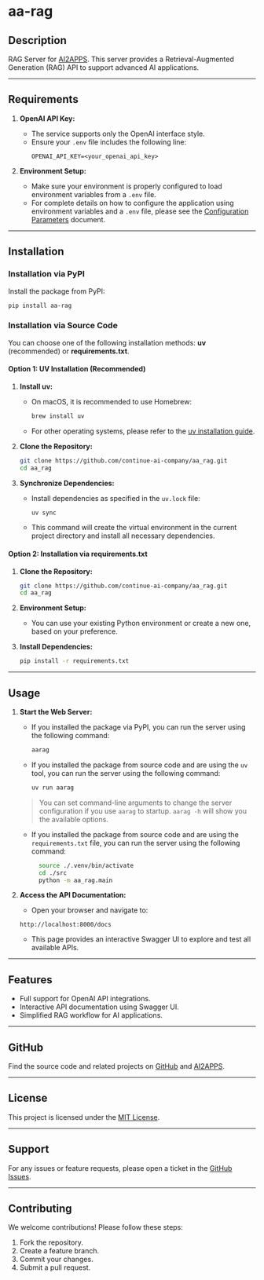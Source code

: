 # aa-rag

## Description

RAG Server for [AI2APPS](https://github.com/Avdpro/ai2apps). This server provides a Retrieval-Augmented Generation (RAG)
API to support advanced AI applications.

---

## Requirements

1. **OpenAI API Key:**
    - The service supports only the OpenAI interface style.
   - Ensure your `.env` file includes the following line:
     ```
     OPENAI_API_KEY=<your_openai_api_key>
     ```

2. **Environment Setup:**
   - Make sure your environment is properly configured to load environment variables from a `.env` file.
   - For complete details on how to configure the application using environment variables and a `.env` file, please see
     the [Configuration Parameters](CONFIGURATION.md) document.

---

## Installation

### Installation via PyPI

Install the package from PyPI:

```bash
pip install aa-rag
```

### Installation via Source Code

You can choose one of the following installation methods: **uv** (recommended) or **requirements.txt**.

#### Option 1: UV Installation (Recommended)

1. **Install uv:**
    - On macOS, it is recommended to use Homebrew:
      ```bash
      brew install uv
      ```
    - For other operating systems, please refer to
      the [uv installation guide](https://docs.astral.sh/uv/getting-started/installation/#pypi).

2. **Clone the Repository:**
   ```bash
   git clone https://github.com/continue-ai-company/aa_rag.git
   cd aa_rag
   ```

3. **Synchronize Dependencies:**
    - Install dependencies as specified in the `uv.lock` file:
      ```bash
      uv sync
      ```
    - This command will create the virtual environment in the current project directory and install all necessary
      dependencies.

#### Option 2: Installation via requirements.txt

1. **Clone the Repository:**
   ```bash
   git clone https://github.com/continue-ai-company/aa_rag.git
   cd aa_rag
   ```

2. **Environment Setup:**
    - You can use your existing Python environment or create a new one, based on your preference.

3. **Install Dependencies:**
   ```bash
   pip install -r requirements.txt
   ```

---

## Usage

1. **Start the Web Server:**
    - If you installed the package via PyPI, you can run the server using the following command:
      ```bash
      aarag
      ``` 
    - If you installed the package from source code and are using the `uv` tool, you can run the server using the following command:
      ```bash
      uv run aarag
      ```
    >  You can set command-line arguments to change the server configuration if you use `aarag` to startup. `aarag -h` will show you the available options. 

    - If you installed the package from source code and are using the `requirements.txt` file, you can run the server using the following command:
      ```bash
        source ./.venv/bin/activate
        cd ./src
        python -m aa_rag.main
        ```

2. **Access the API Documentation:**
    - Open your browser and navigate to:
     ```
     http://localhost:8000/docs
     ```
   - This page provides an interactive Swagger UI to explore and test all available APIs.

---

## Features

- Full support for OpenAI API integrations.
- Interactive API documentation using Swagger UI.
- Simplified RAG workflow for AI applications.

---

## GitHub

Find the source code and related projects on [GitHub](https://github.com/continue-ai-company/aa_rag)
and [AI2APPS](https://github.com/Avdpro/ai2apps).

---

## License

This project is licensed under the [MIT License](LICENSE).

---

## Support

For any issues or feature requests, please open a ticket in
the [GitHub Issues](https://github.com/continue-ai-company/aa_rag/issues).

---

## Contributing

We welcome contributions! Please follow these steps:

1. Fork the repository.
2. Create a feature branch.
3. Commit your changes.
4. Submit a pull request.